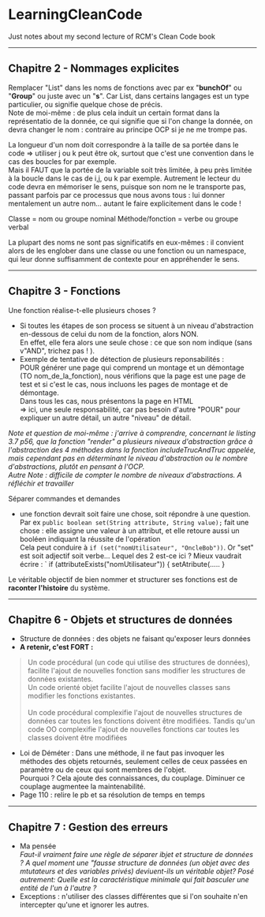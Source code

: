 # LearningCleanCode
Just notes about my second lecture of RCM's Clean Code book

***
## Chapitre 2 - Nommages explicites
Remplacer "List" dans les noms de fonctions avec par ex "**bunchOf**" ou "**Group**" ou juste avec un "**s**". Car List, dans certains langages est un type particulier, ou  signifie quelque chose de précis.
<br/>Note de moi-même : de plus cela induit un certain format dans la représentatio de la donnée, ce qui signifie que si l'on change la donnée, on devra changer le nom : contraire au principe OCP si je ne me trompe pas.

La longueur  d'un nom doit correspondre à la taille de sa portée dans le code => utiliser j ou k peut être ok, surtout que c'est une convention dans le cas des boucles for par exemple. 
<br/>Mais il FAUT que la portée de la variable soit très limitée, à peu près limitée à la boucle dans le cas de i,j, ou k par exemple. Autrement le lecteur du code devra en mémoriser le sens, puisque son nom ne le transporte pas, passant parfois par ce processus que nous avons tous : lui donner mentalement un autre nom... autant le faire explicitement dans le code !

Classe = nom ou groupe nominal
Méthode/fonction = verbe ou groupe verbal

La plupart des noms ne sont pas significatifs en eux-mêmes : il convient alors de les englober dans une classe ou une fonction ou un namespace, qui leur donne suffisamment de contexte pour en appréhender le sens.
***
## Chapitre 3 - Fonctions
Une fonction réalise-t-elle plusieurs choses ? <br/>
  - Si toutes les étapes de son process se situent à un niveau d'abstraction en-dessous de celui du nom de la fonction, alors NON.<br/>
  En effet, elle fera alors une seule chose : ce que son nom indique (sans v"AND", trichez pas ! ).<br/>
  - Exemple de tentative de détection de plusieurs reponsabilités : <br/>
  POUR générer une page qui comprend un montage et un démontage (TO nom_de_la_fonction), nous vérifions que la page est une page de test et si c'est le cas, nous incluons les pages de montage et de démontage.<br/>
  Dans tous les cas, nous présentons la page en HTML<br/>
  => ici, une seule responsabilité, car pas besoin d'autre "POUR" pour expliquer un autre détail, un autre "niveau" de détail.<br/>

_Note et question de moi-même : j'arrive à comprendre, concernant le listing 3.7 p56, que la fonction "render" a plusieurs niveaux d'abstraction grâce à l'abstraction des 4 méthodes dans la fonction includeTrucAndTruc appelée, mais cependant pas en déterminant le niveau d'abstraction ou le nombre d'abstractions, plutôt en pensant à l'OCP.<br/>
Autre Note : difficile de compter le nombre de niveaux d'abstractions. A  réfléchir et travailler_

Séparer commandes et demandes<br/>
  - une fonction devrait soit faire une chose, soit répondre à une question.<br/>
  Par ex `public boolean set(String attribute, String value);` fait une chose : elle assigne une valeur à un attribut, et elle retoure aussi un booléen indiquant la réussite de l'opération<br/>
  Cela peut conduire à `if (set("nomUtilisateur", "OncleBob"))`. Or "set" est soit adjectif soit verbe... Lequel des 2 est-ce ici ?
  Mieux vaudrait écrire :
  `
  if (attributeExists("nomUtilisateur")) {
    setAtribute(.....
  }

Le véritable objectif de bien nommer et structurer ses fonctions est de **raconter l'histoire** du système.

***
## Chapitre 6 - Objets et structures de données
- Structure de données : des objets ne faisant qu'exposer leurs données<br/>
- **A retenir, c'est FORT :**
>Un code procédural (un code qui utilise des structures de données), facilite l'ajout de nouvelles fonction sans modifier les structures de données existantes. <br/>
Un code orienté objet facilite l'ajout de nouvelles classes sans modifier les fonctions existantes.<br/><br/>Un code procédural complexifie l'ajout de nouvelles structures de données car toutes les fonctions doivent être modifiées. Tandis qu'un  code OO complexifie l'ajout de nouvelles fonctions car toutes les classes doivent être modifiées
- Loi de Déméter : Dans une méthode, il ne faut pas invoquer les méthodes des objets retournés, seulement celles de ceux passées en paramètre ou de ceux qui sont membres de l'objet.
  <br/>Pourquoi ? Cela ajoute des connaissances, du couplage. Diminuer ce couplage augmentee la maintenabilité.
- Page 110 : relire le pb et sa résolution de temps en temps

***
## Chapitre 7 : Gestion des erreurs
- Ma pensée<br/>
  _Faut-il vraiment faire une règle de séparer ibjet et structure de données ? A quel moment une "fausse structure de données (un objet avec des mtutateurs et des variables privés) deviuent-ils un véritable objet? Posé autrement: Quelle est la     caractéristique minimale qui fait basculer une entité de l'un à l'autre ?_
- Exceptions : n'utiliser des classes différentes que si l'on souhaite n'en intercepter qu'une et ignorer les autres.

